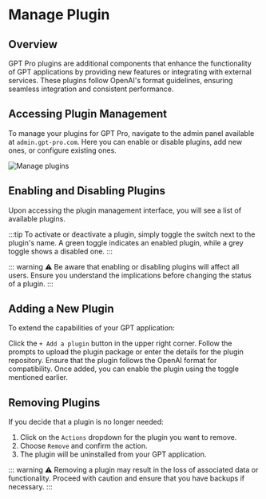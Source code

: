 # Manage Plugin

## Overview

GPT Pro plugins are additional components that enhance the functionality of GPT applications by providing new features or integrating with external services. These plugins follow OpenAI's format guidelines, ensuring seamless integration and consistent performance.

## Accessing Plugin Management

To manage your plugins for GPT Pro, navigate to the admin panel available at `admin.gpt-pro.com`. Here you can enable or disable plugins, add new ones, or configure existing ones.

![Manage plugins](/assets/img/gpt/plugins.png)

## Enabling and Disabling Plugins
Upon accessing the plugin management interface, you will see a list of available plugins.

:::tip
To activate or deactivate a plugin, simply toggle the switch next to the plugin's name. A green toggle indicates an enabled plugin, while a grey toggle shows a disabled one.
:::

::: warning ⚠️
Be aware that enabling or disabling plugins will affect all users. Ensure you understand the implications before changing the status of a plugin.
:::

## Adding a New Plugin
To extend the capabilities of your GPT application:

Click the `+ Add a plugin` button in the upper right corner.
Follow the prompts to upload the plugin package or enter the details for the plugin repository.
Ensure that the plugin follows the OpenAI format for compatibility.
Once added, you can enable the plugin using the toggle mentioned earlier.

## Removing Plugins
If you decide that a plugin is no longer needed:

1. Click on the `Actions` dropdown for the plugin you want to remove.
2. Choose `Remove` and confirm the action.
3. The plugin will be uninstalled from your GPT application.

::: warning ⚠️
Removing a plugin may result in the loss of associated data or functionality. Proceed with caution and ensure that you have backups if necessary.
:::

<Hubspot />
